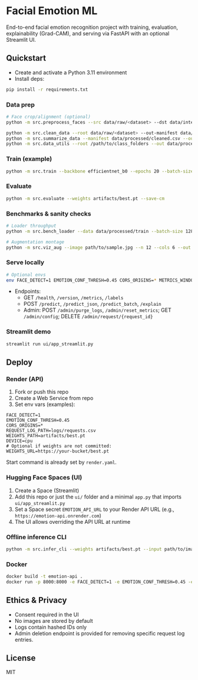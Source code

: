 # Facial Emotion ML

End-to-end facial emotion recognition project with training, evaluation, explainability (Grad-CAM), and serving via FastAPI with an optional Streamlit UI.

## Quickstart

- Create and activate a Python 3.11 environment
- Install deps:

```bash
pip install -r requirements.txt
```

### Data prep

```bash
# Face crop/alignment (optional)
python -m src.preprocess_faces --src data/raw/<dataset> --dst data/interim/<dataset> --margin 0.1

python -m src.clean_data --root data/raw/<dataset> --out-manifest data/processed/cleaned.csv --delete-duplicates
python -m src.summarize_data --manifest data/processed/cleaned.csv --out data/data_summary.json
python -m src.data_utils --root /path/to/class_folders --out data/processed
```

### Train (example)

```bash
python -m src.train --backbone efficientnet_b0 --epochs 20 --batch-size 128 --use-focal --use-weighted-sampler --export-torchscript
```

### Evaluate

```bash
python -m src.evaluate --weights artifacts/best.pt --save-cm
```

### Benchmarks & sanity checks

```bash
# Loader throughput
python -m src.bench_loader --data data/processed/train --batch-size 128 --num-workers 4 --iters 500

# Augmentation montage
python -m src.viz_aug --image path/to/sample.jpg --n 12 --cols 6 --out reports/aug_montage.png
```

### Serve locally

```bash
# Optional envs
env FACE_DETECT=1 EMOTION_CONF_THRESH=0.45 CORS_ORIGINS=* METRICS_WINDOW=200 uvicorn src.infer_service.app:app --host 0.0.0.0 --port 8000 --reload
```

- Endpoints:
	- GET `/health`, `/version`, `/metrics`, `/labels`
	- POST `/predict`, `/predict_json`, `/predict_batch`, `/explain`
	- Admin: POST `/admin/purge_logs`, `/admin/reset_metrics`; GET `/admin/config`; DELETE `/admin/request/{request_id}`

### Streamlit demo

```bash
streamlit run ui/app_streamlit.py
```

## Deploy

### Render (API)

1) Fork or push this repo
2) Create a Web Service from repo
3) Set env vars (examples):

```
FACE_DETECT=1
EMOTION_CONF_THRESH=0.45
CORS_ORIGINS=*
REQUEST_LOG_PATH=logs/requests.csv
WEIGHTS_PATH=artifacts/best.pt
DEVICE=cpu
# Optional if weights are not committed:
WEIGHTS_URL=https://your-bucket/best.pt
```

Start command is already set by `render.yaml`.

### Hugging Face Spaces (UI)

1) Create a Space (Streamlit)
2) Add this repo or just the `ui/` folder and a minimal `app.py` that imports `ui/app_streamlit.py`
3) Set a Space secret `EMOTION_API_URL` to your Render API URL (e.g., `https://emotion-api.onrender.com`)
4) The UI allows overriding the API URL at runtime

### Offline inference CLI

```bash
python -m src.infer_cli --weights artifacts/best.pt --input path/to/images_or_dir --out inference_results.csv
```

### Docker

```bash
docker build -t emotion-api .
docker run -p 8000:8000 -e FACE_DETECT=1 -e EMOTION_CONF_THRESH=0.45 -e CORS_ORIGINS=* emotion-api
```

## Ethics & Privacy

- Consent required in the UI
- No images are stored by default
- Logs contain hashed IDs only
- Admin deletion endpoint is provided for removing specific request log entries.

## License

MIT
